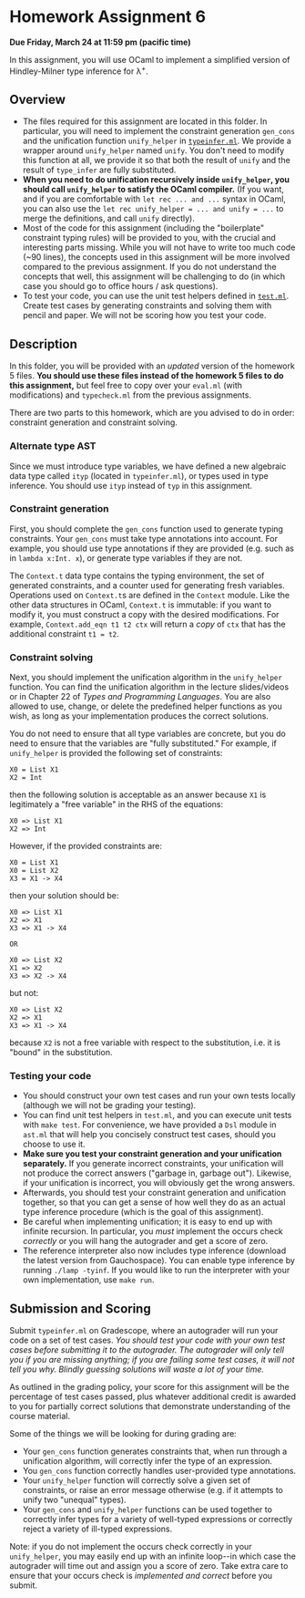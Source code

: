 # Homework Assignment 6

**Due Friday, March 24 at 11:59 pm (pacific time)**

In this assignment, you will use OCaml to implement a simplified version of
Hindley-Milner type inference for λ<sup>+</sup>.

## Overview

* The files required for this assignment are located in this folder. In
  particular, you will need to implement the constraint generation `gen_cons`
  and the unification function `unify_helper` in
  [`typeinfer.ml`](typeinfer.ml). We provide a wrapper around `unify_helper`
  named `unify`. You don't need to modify this function at all, we provide it so
  that both the result of `unify` and the result of `type_infer` are fully
  substituted.
* **When you need to do unification recursively inside `unify_helper`, you
  should call `unify_helper` to satisfy the OCaml compiler.**  (If you want, and
  if you are comfortable with `let rec ... and ...` syntax in OCaml, you can
  also use the `let rec unify_helper = ... and unify = ...` to merge the
  definitions, and call `unify` directly).
* Most of the code for this assignment (including the "boilerplate" constraint
  typing rules) will be provided to you, with the crucial and interesting parts
  missing. While you will not have to write too much code (~90 lines), the
  concepts used in this assignment will be more involved compared to the
  previous assignment. If you do not understand the concepts that well, this
  assignment will be challenging to do (in which case you should go to office
  hours / ask questions).
* To test your code, you can use the unit test helpers defined in
  [`test.ml`](test.ml). Create test cases by generating constraints and solving
  them with pencil and paper. We will not be scoring how you test your code.

## Description

In this folder, you will be provided with an _updated_ version of the homework 5
files. **You should use these files instead of the homework 5 files to do this
assignment,** but feel free to copy over your `eval.ml` (with modifications) and
`typecheck.ml` from the previous assignments.

There are two parts to this homework, which are you advised to do in order:
constraint generation and constraint solving.

### Alternate type AST

Since we must introduce type variables, we have defined a new algebraic data
type called `ityp` (located in `typeinfer.ml`), or types used in type inference.
You should use `ityp` instead of `typ` in this assignment.

### Constraint generation

First, you should complete the `gen_cons` function used to generate typing
constraints. Your `gen_cons` must take type annotations into account. For
example, you should use type annotations if they are provided (e.g. such as in
`lambda x:Int. x`), or generate type variables if they are not.

The `Context.t` data type contains the typing environment, the set of generated
constraints, and a counter used for generating fresh variables. Operations used
on `Context.t`s are defined in the `Context` module. Like the other data
structures in OCaml, `Context.t` is immutable: if you want to modify it, you
must construct a copy with the desired modifications. For example,
`Context.add_eqn t1 t2 ctx` will return a _copy_ of `ctx` that has the
additional constraint `t1 = t2`.

### Constraint solving

Next, you should implement the unification algorithm in the `unify_helper`
function.  You can find the unification algorithm in the lecture slides/videos
or in Chapter 22 of _Types and Programming Languages_. You are also allowed to
use, change, or delete the predefined helper functions as you wish, as long as
your implementation produces the correct solutions.

You do not need to ensure that all type variables are concrete, but you do need
to ensure that the variables are "fully substituted." For example, if
`unify_helper` is provided the following set of constraints:

```plain
X0 = List X1
X2 = Int
```

then the following solution is acceptable as an answer because `X1` is
legitimately a "free variable" in the RHS of the equations:

```plain
X0 => List X1
X2 => Int
```

However, if the provided constraints are:

```plain
X0 = List X1
X0 = List X2
X3 = X1 -> X4
```

then your solution should be:

```
X0 => List X1
X2 => X1
X3 => X1 -> X4

OR

X0 => List X2
X1 => X2
X3 => X2 -> X4
```

but not:

```
X0 => List X2
X2 => X1
X3 => X1 -> X4
```

because `X2` is not a free variable with respect to the substitution, i.e. it is
"bound" in the substitution.

### Testing your code

* You should construct your own test cases and run your own tests locally
(although we will not be grading your testing).
* You can find unit test helpers in `test.ml`, and you can execute unit tests
  with `make test`. For convenience, we have provided a `Dsl` module in `ast.ml`
  that will help you concisely construct test cases, should you choose to use
  it.
* **Make sure you test your constraint generation and your unification
  separately.** If you generate incorrect constraints, your unification will not
  produce the correct answers ("garbage in, garbage out"). Likewise, if your
  unification is incorrect, you will obviously get the wrong answers.
* Afterwards, you should test your constraint generation and unification
  together, so that you can get a sense of how well they do as an actual type
  inference procedure (which is the goal of this assignment).
* Be careful when implementing unification; it is easy to end up with infinite
  recursion. In particular, you *must* implement the occurs check *correctly* or
  you will hang the autograder and get a score of zero.
* The reference interpreter also now includes type inference (download the
  latest version from Gauchospace). You can enable type inference by running
  `./lamp -tyinf`. If you would like to run the interpreter with your own
  implementation, use `make run`.

## Submission and Scoring

Submit `typeinfer.ml` on Gradescope, where an autograder will run your code on a
set of test cases. _You should test your code with your own test cases before
submitting it to the autograder. The autograder will only tell you if you are
missing anything; if you are failing some test cases, it will not tell you why.
Blindly guessing solutions will waste a lot of your time._

As outlined in the grading policy, your score for this assignment will be the
percentage of test cases passed, plus whatever additional credit is awarded to
you for partially correct solutions that demonstrate understanding of the course
material.

Some of the things we will be looking for during grading are:
* Your `gen_cons` function generates constraints that, when run through a
  unification algorithm, will correctly infer the type of an expression.
* You `gen_cons` function correctly handles user-provided type annotations.
* Your `unify_helper` function will correctly solve a given set of constraints,
  or raise an error message otherwise (e.g. if it attempts to unify two
  "unequal" types).
* Your `gen_cons` and `unify_helper` functions can be used together to correctly
  infer types for a variety of well-typed expressions or correctly reject a
  variety of ill-typed expressions.

Note: if you do not implement the occurs check correctly in your `unify_helper`,
you may easily end up with an infinite loop--in which case the autograder will
time out and assign you a score of zero. Take extra care to ensure that your
occurs check is _implemented and correct_ before you submit.
